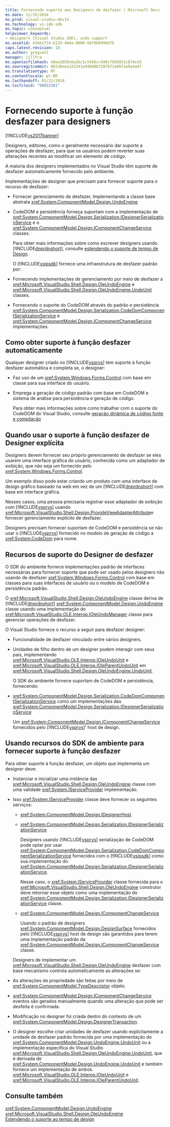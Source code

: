 ```yaml
---
title: Fornecendo suporte aos Designers de desfazer | Microsoft Docs
ms.date: 11/15/2016
ms.prod: visual-studio-dev14
ms.technology: vs-ide-sdk
ms.topic: conceptual
helpviewer_keywords:
- designers [Visual Studio SDK], undo support
ms.assetid: 43eb1f14-b129-404a-8806-5bf9b099b67b
caps.latest.revision: 18
ms.author: gregvanl
manager: jillfra
ms.openlocfilehash: e0ee2059c6a2bc1c5456cc949cf05b921c874cd3
ms.sourcegitcommit: 8b538eea125241e9d6d8b7297b72a66faa9a4a47
ms.translationtype: MT
ms.contentlocale: pt-BR
ms.lasthandoff: 01/23/2019
ms.locfileid: "58922281"
---
```

# <a name="supplying-undo-support-to-designers"></a>Fornecendo suporte à função desfazer para designers
[!INCLUDE[vs2017banner](../includes/vs2017banner.md)]

Designers, editores, como o geralmente necessário dar suporte a operações de desfazer, para que os usuários podem reverter suas alterações recentes ao modificar um elemento de código.  
  
 A maioria dos designers implementados no Visual Studio têm suporte de desfazer automaticamente fornecido pelo ambiente.  
  
 Implementações de designer que precisam para fornecer suporte para o recurso de desfazer:  
  
- Fornecer gerenciamento de desfazer, Implementando a classe base abstrata <xref:System.ComponentModel.Design.UndoEngine>  
  
- CodeDOM e persistência forneça suportam com a implementação de <xref:System.ComponentModel.Design.Serialization.IDesignerSerializationService> e o <xref:System.ComponentModel.Design.IComponentChangeService> classes.  
  
  Para obter mais informações sobre como escrever designers usando [!INCLUDE[dnprdnshort](../includes/dnprdnshort-md.md)], consulte [estendendo o suporte de tempo de Design](http://msdn.microsoft.com/library/d6ac8a6a-42fd-4bc8-bf33-b212811297e2).  
  
  O [!INCLUDE[vsipsdk](../includes/vsipsdk-md.md)] fornece uma infraestrutura de desfazer padrão por:  
  
- Fornecendo implementações de gerenciamento por meio de desfazer a <xref:Microsoft.VisualStudio.Shell.Design.OleUndoEngine> e <xref:Microsoft.VisualStudio.Shell.Design.OleUndoEngine.UndoUnit> classes.  
  
- Fornecendo o suporte do CodeDOM através do padrão e persistência <xref:System.ComponentModel.Design.Serialization.CodeDomComponentSerializationService> e <xref:System.ComponentModel.Design.IComponentChangeService> implementações.  
  
## <a name="obtaining-undo-support-automatically"></a>Como obter suporte à função desfazer automaticamente  
 Qualquer designer criado no [!INCLUDE[vsprvs](../includes/vsprvs-md.md)] tem suporte à função desfazer automática e completa se, o designer:  
  
-   Faz uso de um <xref:System.Windows.Forms.Control> com base em classe para sua interface do usuário.  
  
-   Emprega a geração de código padrão com base em CodeDOM e sistema de análise para persistência e geração de código.  
  
     Para obter mais informações sobre como trabalhar com o suporte do CodeDOM do Visual Studio, consulte [geração dinâmica de código fonte e compilação](http://msdn.microsoft.com/library/d077a3e8-bd81-4bdf-b6a3-323857ea30fb)  
  
## <a name="when-to-use-explicit-designer-undo-support"></a>Quando usar o suporte à função desfazer de Designer explícita  
 Designers devem fornecer seu próprio gerenciamento de desfazer se eles usarem uma interface gráfica do usuário, conhecida como um adaptador de exibição, que não seja um fornecido pelo <xref:System.Windows.Forms.Control>.  
  
 Um exemplo disso pode estar criando um produto com uma interface de design gráfico baseado na web em vez de um [!INCLUDE[dnprdnshort](../includes/dnprdnshort-md.md)] com base em interface gráfica.  
  
 Nesses casos, uma pessoa precisaria registrar esse adaptador de exibição com [!INCLUDE[vsprvs](../includes/vsprvs-md.md)] usando <xref:Microsoft.VisualStudio.Shell.Design.ProvideViewAdapterAttribute>e fornecer gerenciamento explícito de desfazer.  
  
 Designers precisam fornecer suportam de CodeDOM e persistência se não usar o [!INCLUDE[vsprvs](../includes/vsprvs-md.md)] fornecido no modelo de geração de código a <xref:System.CodeDom> para nome.  
  
## <a name="undo-support-features-of-the-designer"></a>Recursos de suporte do Designer de desfazer  
 O SDK do ambiente fornece implementações padrão de interfaces necessárias para fornecer suporte que pode ser usado pelos designers não usando de desfazer <xref:System.Windows.Forms.Control> com base em classes para suas interfaces de usuário ou o modelo de CodeDOM e persistência padrão.  
  
 O <xref:Microsoft.VisualStudio.Shell.Design.OleUndoEngine> classe deriva de [!INCLUDE[dnprdnshort](../includes/dnprdnshort-md.md)] <xref:System.ComponentModel.Design.UndoEngine> classe usando uma implementação do <xref:Microsoft.VisualStudio.OLE.Interop.IOleUndoManager> classe para gerenciar operações de desfazer.  
  
 O Visual Studio fornece o recurso a seguir para desfazer designer:  
  
- Funcionalidade de desfazer vinculado entre vários designers.  
  
- Unidades de filho dentro de um designer podem interagir com seus pais, implementando <xref:Microsoft.VisualStudio.OLE.Interop.IOleUndoUnit> e <xref:Microsoft.VisualStudio.OLE.Interop.IOleParentUndoUnit> em <xref:Microsoft.VisualStudio.Shell.Design.OleUndoEngine.UndoUnit>.  
  
  O SDK do ambiente fornece suportam de CodeDOM e persistência, fornecendo:  
  
- <xref:System.ComponentModel.Design.Serialization.CodeDomComponentSerializationService> como um implementações das <xref:System.ComponentModel.Design.Serialization.IDesignerSerializationService>  
  
  Um <xref:System.ComponentModel.Design.IComponentChangeService> fornecidos pelo [!INCLUDE[vsprvs](../includes/vsprvs-md.md)]' host de design.  
  
## <a name="using-the-environment-sdk-features-to-supply-undo-support"></a>Usando recursos do SDK de ambiente para fornecer suporte à função desfazer  
 Para obter suporte à função desfazer, um objeto que implementa um designer deve:  
  
- Instanciar e inicializar uma instância das <xref:Microsoft.VisualStudio.Shell.Design.OleUndoEngine> classe com uma validade <xref:System.IServiceProvider> implementação.  
  
- Isso <xref:System.IServiceProvider> classe deve fornecer os seguintes serviços:  
  
  -   <xref:System.ComponentModel.Design.IDesignerHost>.  
  
  -   <xref:System.ComponentModel.Design.Serialization.IDesignerSerializationService>  
  
       Designers usando [!INCLUDE[vsprvs](../includes/vsprvs-md.md)] serialização de CodeDOM pode optar por usar <xref:System.ComponentModel.Design.Serialization.CodeDomComponentSerializationService> fornecidos com o [!INCLUDE[vsipsdk](../includes/vsipsdk-md.md)] como sua implementação do <xref:System.ComponentModel.Design.Serialization.IDesignerSerializationService>.  
  
       Nesse caso, o <xref:System.IServiceProvider> classe fornecida para o <xref:Microsoft.VisualStudio.Shell.Design.OleUndoEngine> construtor deve retornar esse objeto como uma implementação do <xref:System.ComponentModel.Design.Serialization.IDesignerSerializationService> classe.  
  
  -   <xref:System.ComponentModel.Design.IComponentChangeService>  
  
       Usando o padrão de designers <xref:System.ComponentModel.Design.DesignSurface> fornecidos pelo [!INCLUDE[vsprvs](../includes/vsprvs-md.md)] host de design são garantidos para terem uma implementação padrão da <xref:System.ComponentModel.Design.IComponentChangeService> classe.  
  
  Designers de implementar um <xref:Microsoft.VisualStudio.Shell.Design.OleUndoEngine> desfazer com base mecanismo controla automaticamente as alterações se:  
  
- As alterações de propriedade são feitas por meio de <xref:System.ComponentModel.TypeDescriptor> objeto.  
  
- <xref:System.ComponentModel.Design.IComponentChangeService> eventos são gerados manualmente quando uma alteração que pode ser desfeita é confirmada.  
  
- Modificação no designer foi criada dentro do contexto de um <xref:System.ComponentModel.Design.DesignerTransaction>.  
  
- O designer escolhe criar unidades de desfazer usando explicitamente a unidade de desfazer padrão fornecida por uma implementação do <xref:System.ComponentModel.Design.UndoEngine.UndoUnit> ou a implementação específica do Visual Studio <xref:Microsoft.VisualStudio.Shell.Design.OleUndoEngine.UndoUnit>, que é derivada de <xref:System.ComponentModel.Design.UndoEngine.UndoUnit> e também fornece um implementação de ambos <xref:Microsoft.VisualStudio.OLE.Interop.IOleUndoUnit> e <xref:Microsoft.VisualStudio.OLE.Interop.IOleParentUndoUnit>.  
  
## <a name="see-also"></a>Consulte também  
 <xref:System.ComponentModel.Design.UndoEngine>   
 <xref:Microsoft.VisualStudio.Shell.Design.OleUndoEngine>   
 [Estendendo o suporte ao tempo de design](http://msdn.microsoft.com/library/d6ac8a6a-42fd-4bc8-bf33-b212811297e2)

